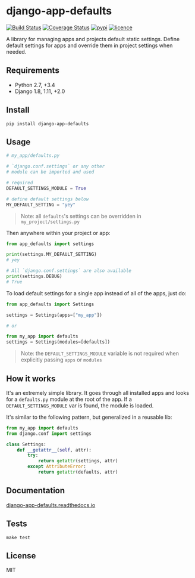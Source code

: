 # django-app-defaults

[![Build Status](https://img.shields.io/travis/nitely/django-app-defaults.svg?style=flat-square)](https://travis-ci.org/nitely/django-app-defaults)
[![Coverage Status](https://img.shields.io/coveralls/nitely/django-app-defaults.svg?style=flat-square)](https://coveralls.io/r/nitely/django-app-defaults)
[![pypi](https://img.shields.io/pypi/v/django-app-defaults.svg?style=flat-square)](https://pypi.python.org/pypi/django-app-defaults)
[![licence](https://img.shields.io/pypi/l/django-app-defaults.svg?style=flat-square)](https://raw.githubusercontent.com/nitely/django-app-defaults/master/LICENSE)

A library for managing apps and projects default static settings.
Define default settings for apps and override them in project settings when needed.

## Requirements

* Python 2.7, +3.4
* Django 1.8, 1.11, +2.0

## Install

```
pip install django-app-defaults
```

## Usage

```python
# my_app/defaults.py

# `django.conf.settings` or any other
# module can be imported and used

# required
DEFAULT_SETTINGS_MODULE = True

# define default settings below
MY_DEFAULT_SETTING = "yey"
```

> Note: all `defaults`'s settings can be
> overridden in `my_project/settings.py`

Then anywhere within your project or app:

```python
from app_defaults import settings

print(settings.MY_DEFAULT_SETTING)
# yey

# All `django.conf.settings` are also available
print(settings.DEBUG)
# True
```

To load default settings for a single app instead of all of the apps, just do:

```python
from app_defaults import Settings

settings = Settings(apps=["my_app"])

# or

from my_app import defaults
settings = Settings(modules=[defaults])
```

> Note: the `DEFAULT_SETTINGS_MODULE` variable is not required
> when explicitly passing `apps` or `modules`

## How it works

It's an extremely simple library. It goes through all installed apps and
looks for a `defaults.py` module at the root of the app. If a `DEFAULT_SETTINGS_MODULE`
var is found, the module is loaded.

It's similar to the following pattern, but generalized in a reusable lib:

```python
from my_app import defaults
from django.conf import settings

class Settings:
    def __getattr__(self, attr):
        try:
            return getattr(settings, attr)
        except AttributeError:
            return getattr(defaults, attr)
```

## Documentation

[django-app-defaults.readthedocs.io](http://django-app-defaults.readthedocs.io)

## Tests

```
make test
```

## License

MIT
